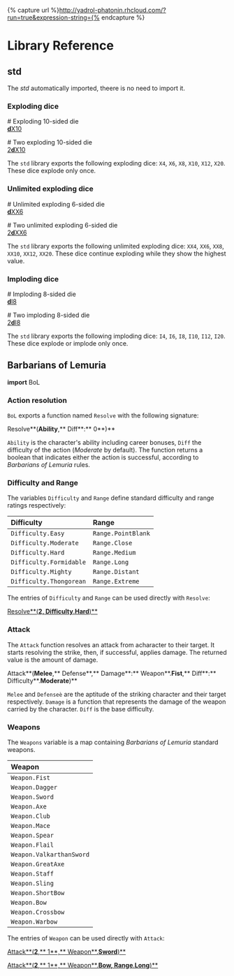 {% capture url %}http://yadrol-phatonin.rhcloud.com/?run=true&expression-string={% endcapture %}

Library Reference
=================

<div class="include-toc">
</div>

## std

The *std* automatically imported, theere is no need to import it.

### Exploding dice

<div class="yadrol-code" markdown="1">

<span class="yadrol-comment"># Exploding 10-sided die</span>
<br>
[**d**X10]({{url}}dX10)

<span class="yadrol-comment"># Two exploding 10-sided die</span>
<br>
[2**d**X10]({{url}}2dX10)

</div>

The `std` library exports the following exploding dice: `X4`, `X6`, `X8`, `X10`, `X12`, `X20`.
These dice explode only once.

### Unlimited exploding dice

<div class="yadrol-code" markdown="1">

<span class="yadrol-comment"># Unlimited exploding 6-sided die</span>
<br>
[**d**XX6]({{url}}dXX6)

<span class="yadrol-comment"># Two unlimited exploding 6-sided die</span>
<br>
[2**d**XX6]({{url}}2dXX6)

</div>

The `std` library exports the following unlimited exploding dice: `XX4`, `XX6`, `XX8`, `XX10`, `XX12`, `XX20`.
These dice continue exploding while they show the highest value.

### Imploding dice

<div class="yadrol-code" markdown="1">

<span class="yadrol-comment"># Imploding 8-sided die</span>
<br>
[**d**I8]({{url}}dI8)

<span class="yadrol-comment"># Two imploding 8-sided die</span>
<br>
[2**d**I8]({{url}}2dI8)

</div>

The `std` library exports the following imploding dice: `I4`, `I6`, `I8`, `I10`, `I12`, `I20`.
These dice explode or implode only once.

## Barbarians of Lemuria

<div class="yadrol-code" markdown="1">

**import** BoL

</div>

### Action resolution

`BoL` exports a function named `Resolve` with the following signature:

<div class="yadrol-code" markdown="1">

Resolve**(**Ability**,** Diff**:** 0**)**

</div>

`Ability` is the character's ability including career bonuses, `Diff` the difficulty of the action (*Moderate* by default).
The function returns a boolean that indicates either the action is successful, according to *Barbarians of Lemuria* rules.

### Difficulty and Range

The variables `Difficulty` and `Range` define standard difficulty and range ratings respectively:

| Difficulty | Range |
|:-----------|:------|
| `Difficulty.Easy` | `Range.PointBlank` |
| `Difficulty.Moderate` | `Range.Close` |
| `Difficulty.Hard` | `Range.Medium` |
| `Difficulty.Formidable` | `Range.Long` |
| `Difficulty.Mighty` | `Range.Distant` |
| `Difficulty.Thongorean` | `Range.Extreme` |

The entries of `Difficulty` and `Range` can be used directly with `Resolve`:

<div class="yadrol-code" markdown="1">

[Resolve**(**2, Difficulty**.**Hard**)**]({{url}}import%20BoL%0A---%0AResolve(2,%20Difficulty.Hard))

</div>

### Attack

The `Attack` function resolves an attack from acharacter to their target.
It starts resolving the strike, then, if successful, applies damage.
The returned value is the amount of damage.

<div class="yadrol-code" markdown="1">

Attack**(**Melee**,** Defense**,** Damage**:** Weapon**.**Fist**,** Diff**:** Difficulty**.**Moderate**)**

</div>

`Melee` and `Defenseè` are the aptitude of the striking character and their target respectively.
`Damage` is a function that represents the damage of the weapon carried by the character.
`Diff` is the base difficulty.

### Weapons

The `Weapons` variable is a map containing *Barbarians of Lemuria* standard weapons.

| Weapon |
|:-------|
| `Weapon.Fist` |
| `Weapon.Dagger` |
| `Weapon.Sword` |
| `Weapon.Axe` |
| `Weapon.Club` |
| `Weapon.Mace` |
| `Weapon.Spear` |
| `Weapon.Flail` |
| `Weapon.ValkarthanSword` |
| `Weapon.GreatAxe` |
| `Weapon.Staff` |
| `Weapon.Sling` |
| `Weapon.ShortBow` |
| `Weapon.Bow` |
| `Weapon.Crossbow` |
| `Weapon.Warbow` |

The entries of `Weapon` can be used directly with `Attack`:

<div class="yadrol-code" markdown="1">

[Attack**(**2**,** 1**,** Weapon**.**Sword**)**]({{url}}import%20BoL%0A---%0AAttack(2,%201,%20Weapon.Sword))

[Attack**(**2**,** 1**,** Weapon**.**Bow, Range**.**Long**)**]({{url}}import%20BoL%0A---%0AAttack(2,%201,%20Weapon.Bow,%20Range.Long))

</div>
